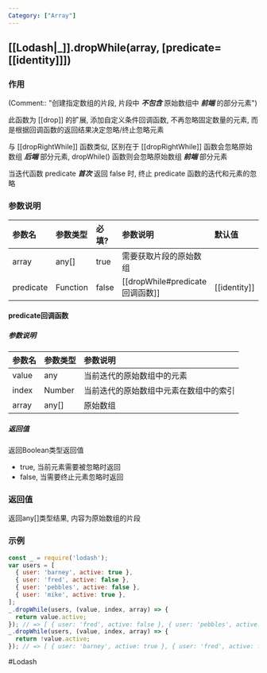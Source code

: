 ```yaml
---
Category: ["Array"]
---
```

## [[Lodash|_]].dropWhile(array, \[predicate=[[identity]]\])
### 作用
(Comment:: "创建指定数组的片段, 片段中 ***不包含*** 原始数组中 ***前端*** 的部分元素")

此函数为 [[drop]] 的扩展, 添加自定义条件回调函数, 不再忽略固定数量的元素, 而是根据回调函数的返回结果决定忽略/终止忽略元素

与 [[dropRightWhile]] 函数类似, 区别在于 [[dropRightWhile]] 函数会忽略原始数组 ***后端*** 部分元素, dropWhile() 函数则会忽略原始数组 ***前端*** 部分元素

当迭代函数 predicate ***首次*** 返回 false 时, 终止 predicate 函数的迭代和元素的忽略

### 参数说明
| 参数名    | 参数类型 | 必填? | 参数说明               | 默认值           |
|:--------- |:-------- |:----- |:---------------------- |:---------------- |
| array     | any[]    | true  | 需要获取片段的原始数组 |                  |
| predicate | Function | false | [[dropWhile#predicate回调函数]]                       | [[identity]] | 

#### predicate回调函数
##### 参数说明
| 参数名 | 参数类型 | 参数说明                               |
|:------ |:-------- |:-------------------------------------- |
| value  | any      | 当前迭代的原始数组中的元素             |
| index  | Number   | 当前迭代的原始数组中元素在数组中的索引 |
| array  | any[]   | 原始数组                               | 

##### 返回值
返回Boolean类型返回值
- true, 当前元素需要被忽略时返回
- false, 当需要终止元素忽略时返回

### 返回值
返回any[]类型结果, 内容为原始数组的片段

### 示例
```javascript
const _ = require('lodash');
var users = [
  { user: 'barney', active: true },
  { user: 'fred', active: false },
  { user: 'pebbles', active: false },
  { user: 'mike', active: true },
];
_.dropWhile(users, (value, index, array) => {
  return value.active;
}); // => [ { user: 'fred', active: false }, { user: 'pebbles', active: false }, { user: 'mike', active: true } ]
_.dropWhile(users, (value, index, array) => {
  return !value.active;
}); // => [ { user: 'barney', active: true }, { user: 'fred', active: false }, { user: 'pebbles', active: false }, { user: 'mike', active: true } ]
```

#Lodash 